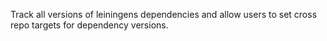 Track all versions of leiningens dependencies and allow users to set cross repo
targets for dependency versions.

